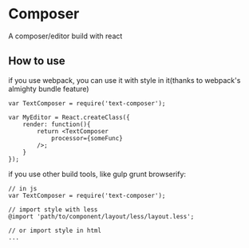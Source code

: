 # Composer
A composer/editor build with react

## How to use
if you use webpack, you can use it with style in it(thanks to webpack's almighty bundle feature)

    var TextComposer = require('text-composer');

    var MyEditor = React.createClass({
        render: function(){
            return <TextComposer
                processor={someFunc}
            />;
        }
    });

if you use other build tools, like gulp grunt browserify:

    // in js
    var TextComposer = require('text-composer');

    // import style with less
    @import 'path/to/component/layout/less/layout.less';

    // or import style in html
    ...
